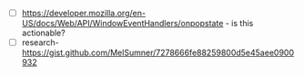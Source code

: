 - [ ] https://developer.mozilla.org/en-US/docs/Web/API/WindowEventHandlers/onpopstate - is this actionable?
- [ ] research- https://gist.github.com/MelSumner/7278666fe88259800d5e45aee0900932 
